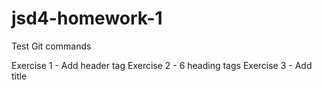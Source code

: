 # jsd4-homework-1
Test Git commands

Exercise 1 - Add header tag
Exercise 2 - 6 heading tags
Exercise 3 - Add title
